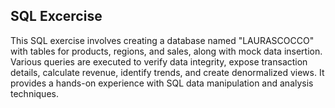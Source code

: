 ## SQL Excercise

This SQL exercise involves creating a database named "LAURASCOCCO" with tables for products, regions, and sales, along with mock data insertion. 
Various queries are executed to verify data integrity, expose transaction details, calculate revenue, identify trends, and create denormalized views. 
It provides a hands-on experience with SQL data manipulation and analysis techniques.
